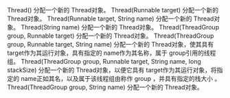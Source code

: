 Thread() 
分配一个新的 Thread对象。 
Thread(Runnable target) 
分配一个新的 Thread对象。
Thread(Runnable target, String name) 
分配一个新的 Thread对象。
Thread(String name) 
分配一个新的 Thread对象。
Thread(ThreadGroup group, Runnable target) 
分配一个新的 Thread对象。
Thread(ThreadGroup group, Runnable target, String name) 
分配一个新的 Thread对象，使其具有 target作为其运行对象，具有指定的 name作为其名称，属于 group引用的线程组。
Thread(ThreadGroup group, Runnable target, String name, long stackSize) 
分配一个新的 Thread对象，以便它具有 target作为其运行对象，将指定的 name正如其名，以及属于该线程组由称作 group ，并具有指定的栈大小 。
Thread(ThreadGroup group, String name) 
分配一个新的 Thread对象。 